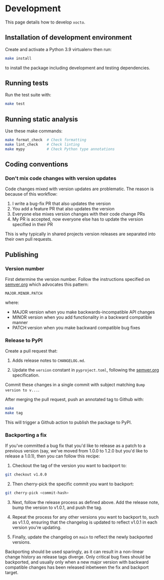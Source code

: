 # Development

This page details how to develop `xocto`.

## Installation of development environment

Create and activate a Python 3.9 virtualenv then run:

```sh
make install
```

to install the package including development and testing dependencies.

## Running tests

Run the test suite with:

```sh
make test
```

## Running static analysis

Use these make commands:

```sh
make format_check  # Check formatting
make lint_check    # Check linting
make mypy          # Check Python type annotations
```

## Coding conventions

### Don't mix code changes with version updates

Code changes mixed with version updates are problematic. The reason is because
of this workflow:

1. I write a bug-fix PR that also updates the version
2. You add a feature PR that also updates the version
3. Everyone else mixes version changes with their code change PRs
4. My PR is accepted, now everyone else has to update the version specified in
   their PR

This is why typically in shared projects version releases are separated into
their own pull requests.

## Publishing

### Version number

First determine the version number. Follow the instructions specified on
[semver.org](https://semver.org/) which advocates this pattern:

```
MAJOR.MINOR.PATCH
```

where:

- MAJOR version when you make backwards-incompatible API changes
- MINOR version when you add functionality in a backward compatible manner
- PATCH version when you make backward compatible bug fixes

### Release to PyPI

Create a pull request that:

1. Adds release notes to `CHANGELOG.md`.

2. Update the `version` constant in `pyproject.toml`, following the
   [semver.org](https://semver.org/) specification.

Commit these changes in a single commit with subject matching
`Bump version to v...`.

After merging the pull request, push an annotated tag to Github with:

```sh
make
make tag
```

This will trigger a Github action to publish the package to PyPI.

### Backporting a fix

If you've committed a bug fix that you'd like to release as a patch to a previous
version (say, we've moved from 1.0.0 to 1.2.0 but you'd like to release a 1.0.1),
then you can follow this recipe:

1. Checkout the tag of the version you want to backport to:

```sh
git checkout v1.0.0
```

2. Then cherry-pick the specific commit you want to backport:

```sh
git cherry-pick <commit-hash>
```

3. Next, follow the release process as defined above. Add the release note, bump
   the version to v1.0.1, and push the tag.

4. Repeat the process for any other versions you want to backport to, such as
   v1.1.0, ensuring that the changelog is updated to reflect v1.0.1 in each
   version you're updating.

5. Finally, update the changelog on `main` to reflect the newly backported versions.

Backporting should be used sparingly, as it can result in a non-linear change
history as release tags diverge. Only critical bug fixes should be backported,
and usually only when a new major version with backward compatible changes has
been released inbetween the fix and backport target.
